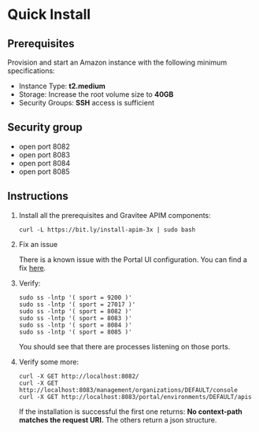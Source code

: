 # Quick Install

## Prerequisites

Provision and start an Amazon instance with the following minimum specifications:

* Instance Type: **t2.medium**
* Storage: Increase the root volume size to **40GB**
* Security Groups: **SSH** access is sufficient

## Security group

* open port 8082
* open port 8083
* open port 8084
* open port 8085

## Instructions

1.  Install all the prerequisites and Gravitee APIM components:

    ```
    curl -L https://bit.ly/install-apim-3x | sudo bash
    ```
2.  Fix an issue

    There is a known issue with the Portal UI configuration. You can find a fix [here](https://docs.gravitee.io/apim/3.x/apim\_installation\_guide\_amazon\_issue.html).
3.  Verify:

    ```
    sudo ss -lntp '( sport = 9200 )'
    sudo ss -lntp '( sport = 27017 )'
    sudo ss -lntp '( sport = 8082 )'
    sudo ss -lntp '( sport = 8083 )'
    sudo ss -lntp '( sport = 8084 )'
    sudo ss -lntp '( sport = 8085 )'
    ```

    You should see that there are processes listening on those ports.
4.  Verify some more:

    ```
    curl -X GET http://localhost:8082/
    curl -X GET http://localhost:8083/management/organizations/DEFAULT/console
    curl -X GET http://localhost:8083/portal/environments/DEFAULT/apis
    ```

    If the installation is successful the first one returns: **No context-path matches the request URI.** The others return a json structure.
